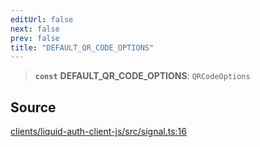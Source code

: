 ```yaml
---
editUrl: false
next: false
prev: false
title: "DEFAULT_QR_CODE_OPTIONS"
---
```


> **`const`** **DEFAULT\_QR\_CODE\_OPTIONS**: `QRCodeOptions`

## Source

[clients/liquid-auth-client-js/src/signal.ts:16](https://github.com/algorandfoundation/liquid-auth/blob/8878aa0007608386baa019f80c46f90dd8baec70/clients/liquid-auth-client-js/src/signal.ts#L16)
